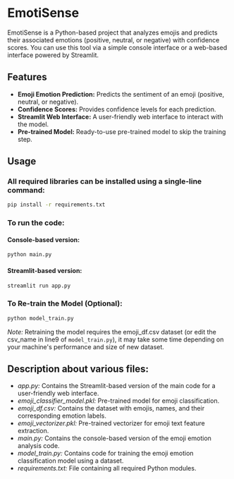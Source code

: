 # EmotiSense
EmotiSense is a Python-based project that analyzes emojis and predicts their associated emotions (positive, neutral, or negative) with confidence scores. You can use this tool via a simple console interface or a web-based interface powered by Streamlit.

## Features
- **Emoji Emotion Prediction:** Predicts the sentiment of an emoji (positive, neutral, or negative).
- **Confidence Scores:** Provides confidence levels for each prediction.
- **Streamlit Web Interface:** A user-friendly web interface to interact with the model.
- **Pre-trained Model:** Ready-to-use pre-trained model to skip the training step.

## Usage
### All required libraries can be installed using a single-line command:
```bash
pip install -r requirements.txt
```

### To run the code:
#### Console-based version:
```bash
python main.py
```

#### Streamlit-based version:
```bash
streamlit run app.py
```

### To Re-train the Model (Optional):
```bash
python model_train.py
```
*Note:* Retraining the model requires the emoji_df.csv dataset (or edit the csv_name in line9 of `model_train.py`), it may take some time depending on your machine's performance and size of new dataset.

## Description about various files:
- *app.py:* Contains the Streamlit-based version of the main code for a user-friendly web interface.
- *emoji_classifier_model.pkl:* Pre-trained model for emoji classification.
- *emoji_df.csv:* Contains the dataset with emojis, names, and their corresponding emotion labels.
- *emoji_vectorizer.pkl:* Pre-trained vectorizer for emoji text feature extraction.
- *main.py:* Contains the console-based version of the emoji emotion analysis code.
- *model_train.py:* Contains code for training the emoji emotion classification model using a dataset.
- *requirements.txt:* File containing all required Python modules.